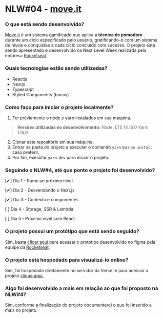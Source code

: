 # NLW#04 - [move.it](https://moveitproject.vercel.app/)

### O que está sendo desenvolvido?
[Move.it](https://moveitproject.vercel.app/) é um sistema gamificado que aplica a **técnica de pomodoro** durante um ciclo especificado pelo usuário, gratificando-o com um sistema de níveis e conquistas a cada ciclo concluído com sucesso. O projeto está sendo apresentado e desenvolvido na Next Level Week realizada pela empresa [Rocketseat](https://rocketseat.com.br/).

### Quais tecnologias estão sendo utilizadas?
- Reactjs
- Nextjs
- Typescript
- Styled Components (bonus)

### Como faço para iniciar o projeto localmente?

1) Ter préviamente o node e yarn instalados em sua máquina.
>**Versões utilizadas no desenvolvimento:**
>Node: LTS 14.16.0
>Yarn: 1.16.0
2) Clonar este repositório em sua máquina.
3) Entrar na pasta do projeto e executar o comando `yarn` ou `npm install` caso preferir.
4) Por fim, executar `yarn dev` para iniciar o projeto.

### Seguindo o NLW#4, até que ponto o projeto foi desenvolvido?
<p>[✔] Dia 1 - Rumo ao próximo nível</p>
<p>[✔] Dia 2 - Desvendando o Next.js</p>
<p>[✔] Dia 3 - Contexto e componentes</p>
<p>[ ] Dia 4 - Storage, SSR & Lambda</p>
<p>[ ] Dia 5 - Próximo nível com React</p>

### O projeto possui um protótipo que está sendo seguido?
Sim, basta [clicar aqui](https://www.figma.com/file/9NKPKqlS6yCg8QA7uGRnEP/Move.it-1.0-(Copy)?node-id=149721%3A851) para acessar o protótipo desenvolvido no figma pela equipe da [Rocketseat](https://rocketseat.com.br/).

### O projeto está hospedado para visualizá-lo online?
Sim, foi hospedado diretamente no servidor da Vercel e para acessar o projeto [clique aqui.](https://moveitproject.vercel.app/)

### Algo foi desenvolvido a mais em relação ao que foi proposto na NLW#4?
Sim, conforme a finalização do projeto documentarei o que foi inserido a mais no projeto.
